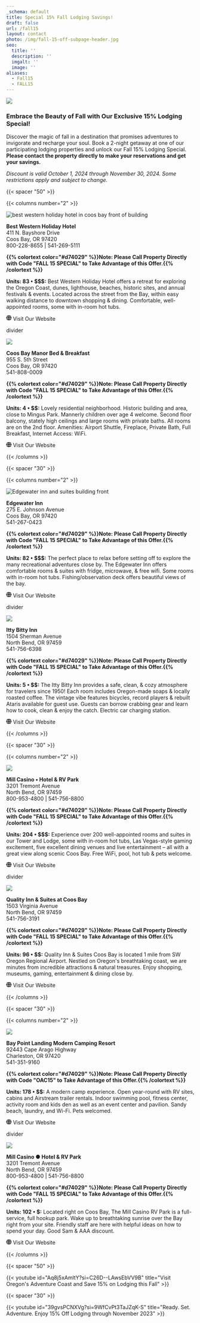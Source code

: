 ```yaml
---
_schema: default
title: Special 15% Fall Lodging Savings!
draft: false
url: /fall15
layout: contact
photo: /img/fall-15-off-subpage-header.jpg
seo:
  title: ''
  description: ''
  imgalt: ''
  image: ''
aliases:
  - Fall15
  - FALL15
---
```

<style>
.fa-w-16{ width: 1em;}
</style>

![](/img/fall-15-2023-header-695x322.jpg)

### Embrace the Beauty of Fall with Our Exclusive 15% Lodging Special!

Discover the magic of fall in a destination that promises adventures to invigorate and recharge your soul. Book a 2-night getaway at one of our participating lodging properties and unlock our Fall 15% Lodging Special. **Please contact the property directly to make your reservations and get your savings.**

*Discount is valid October 1, 2024 through November 30, 2024. Some restrictions apply and subject to change.*

{{< spacer "50" >}}

{{< columns number="2" >}}

![best western holiday hotel in coos bay front of building](/img/best-western-holiday-hotel-2024.jpg)

**Best Western Holiday Hotel**<br>411 N. Bayshore Drive<br>Coos Bay, OR 97420<br>800-228-8655 | 541-269-5111

**{{% colortext color="#d74029" %}}**Note: Please Call Property Directly with Code "FALL 15 SPECIAL" to Take Advantage of this Offer.**{{% /colortext %}}**

**Units: 83 • $$$:** Best Western Holiday Hotel offers a retreat for exploring the Oregon Coast, dunes, lighthouse, beaches, historic sites, and annual festivals & events. Located across the street from the Bay, within easy walking distance to downtown shopping & dining. Comfortable, well-appointed rooms, some with in-room hot tubs.

<p class="website"><a target="_blank" href="https://www.bestwestern.com/en_US/book/hotels-in-coos-bay/best-western-holiday-hotel/propertyCode.38071.html" style="text-decoration:none;><span class="icon"><svg class="svg-inline--fa fa-globe fa-w-16" aria-hidden="true" data-prefix="fas" data-icon="globe" role="img" xmlns="http://www.w3.org/2000/svg" viewbox="0 0 496 512" data-fa-i2svg=""><path fill="currentColor" d="M336.5 160C322 70.7 287.8 8 248 8s-74 62.7-88.5 152h177zM152 256c0 22.2 1.2 43.5 3.3 64h185.3c2.1-20.5 3.3-41.8 3.3-64s-1.2-43.5-3.3-64H155.3c-2.1 20.5-3.3 41.8-3.3 64zm324.7-96c-28.6-67.9-86.5-120.4-158-141.6 24.4 33.8 41.2 84.7 50 141.6h108zM177.2 18.4C105.8 39.6 47.8 92.1 19.3 160h108c8.7-56.9 25.5-107.8 49.9-141.6zM487.4 192H372.7c2.1 21 3.3 42.5 3.3 64s-1.2 43-3.3 64h114.6c5.5-20.5 8.6-41.8 8.6-64s-3.1-43.5-8.5-64zM120 256c0-21.5 1.2-43 3.3-64H8.6C3.2 212.5 0 233.8 0 256s3.2 43.5 8.6 64h114.6c-2-21-3.2-42.5-3.2-64zm39.5 96c14.5 89.3 48.7 152 88.5 152s74-62.7 88.5-152h-177zm159.3 141.6c71.4-21.2 129.4-73.7 158-141.6h-108c-8.8 56.9-25.6 107.8-50 141.6zM19.3 352c28.6 67.9 86.5 120.4 158 141.6-24.4-33.8-41.2-84.7-50-141.6h-108z" /></svg><!-- <i class="fas fa-globe"></i> --></span> Visit Our Website</a></p>

divider



![](/img/coos-bay-manor-new.jpg)

**Coos Bay Manor Bed & Breakfast**<br>955 S. 5th Street<br>Coos Bay, OR 97420<br>541-808-0009

**{{% colortext color="#d74029" %}}**Note: Please Call Property Directly with Code "FALL 15 SPECIAL" to Take Advantage of this Offer.**{{% /colortext %}}**

**Units: 4 • $$:** Lovely residential neighborhood. Historic building and area, close to Mingus Park. Mannerly children over age 4 welcome. Second floor balcony, stately high ceilings and large rooms with private baths. All rooms are on the 2nd floor. Amenities: Airport Shuttle, Fireplace, Private Bath, Full Breakfast, Internet Access: WiFi.

<p class="website"><a target="_blank" href="https://www.thecoosbaymanor.com" style="text-decoration:none;><span class="icon"><svg class="svg-inline--fa fa-globe fa-w-16" aria-hidden="true" data-prefix="fas" data-icon="globe" role="img" xmlns="http://www.w3.org/2000/svg" viewbox="0 0 496 512" data-fa-i2svg=""><path fill="currentColor" d="M336.5 160C322 70.7 287.8 8 248 8s-74 62.7-88.5 152h177zM152 256c0 22.2 1.2 43.5 3.3 64h185.3c2.1-20.5 3.3-41.8 3.3-64s-1.2-43.5-3.3-64H155.3c-2.1 20.5-3.3 41.8-3.3 64zm324.7-96c-28.6-67.9-86.5-120.4-158-141.6 24.4 33.8 41.2 84.7 50 141.6h108zM177.2 18.4C105.8 39.6 47.8 92.1 19.3 160h108c8.7-56.9 25.5-107.8 49.9-141.6zM487.4 192H372.7c2.1 21 3.3 42.5 3.3 64s-1.2 43-3.3 64h114.6c5.5-20.5 8.6-41.8 8.6-64s-3.1-43.5-8.5-64zM120 256c0-21.5 1.2-43 3.3-64H8.6C3.2 212.5 0 233.8 0 256s3.2 43.5 8.6 64h114.6c-2-21-3.2-42.5-3.2-64zm39.5 96c14.5 89.3 48.7 152 88.5 152s74-62.7 88.5-152h-177zm159.3 141.6c71.4-21.2 129.4-73.7 158-141.6h-108c-8.8 56.9-25.6 107.8-50 141.6zM19.3 352c28.6 67.9 86.5 120.4 158 141.6-24.4-33.8-41.2-84.7-50-141.6h-108z" /></svg><!-- <i class="fas fa-globe"></i> --></span> Visit Our Website</a></p>

{{< /columns >}}

{{< spacer "30" >}}

{{< columns number="2" >}}

![Edgewater inn and suites building front](/img/edgewater-inn-and-suites-2024.jpg)

**Edgewater Inn**<br>275 E. Johnson Avenue<br>Coos Bay, OR 97420<br>541-267-0423

**{{% colortext color="#d74029" %}}**Note: Please Call Property Directly with Code "FALL 15 SPECIAL" to Take Advantage of this Offer.**{{% /colortext %}}**

**Units: 82 • $$$:** The perfect place to relax before setting off to explore the many recreational adventures close by. The Edgewater Inn offers comfortable rooms & suites with fridge, microwave, & free wifi. Some rooms with in-room hot tubs. Fishing/observation deck offers beautiful views of the bay.

<p class="website"><a target="_blank" href="https://www.choicehotels.com/en-ca/oregon/coos-bay/choice-hotels/or339" style="text-decoration:none;><span class="icon"><svg class="svg-inline--fa fa-globe fa-w-16" aria-hidden="true" data-prefix="fas" data-icon="globe" role="img" xmlns="http://www.w3.org/2000/svg" viewbox="0 0 496 512" data-fa-i2svg=""><path fill="currentColor" d="M336.5 160C322 70.7 287.8 8 248 8s-74 62.7-88.5 152h177zM152 256c0 22.2 1.2 43.5 3.3 64h185.3c2.1-20.5 3.3-41.8 3.3-64s-1.2-43.5-3.3-64H155.3c-2.1 20.5-3.3 41.8-3.3 64zm324.7-96c-28.6-67.9-86.5-120.4-158-141.6 24.4 33.8 41.2 84.7 50 141.6h108zM177.2 18.4C105.8 39.6 47.8 92.1 19.3 160h108c8.7-56.9 25.5-107.8 49.9-141.6zM487.4 192H372.7c2.1 21 3.3 42.5 3.3 64s-1.2 43-3.3 64h114.6c5.5-20.5 8.6-41.8 8.6-64s-3.1-43.5-8.5-64zM120 256c0-21.5 1.2-43 3.3-64H8.6C3.2 212.5 0 233.8 0 256s3.2 43.5 8.6 64h114.6c-2-21-3.2-42.5-3.2-64zm39.5 96c14.5 89.3 48.7 152 88.5 152s74-62.7 88.5-152h-177zm159.3 141.6c71.4-21.2 129.4-73.7 158-141.6h-108c-8.8 56.9-25.6 107.8-50 141.6zM19.3 352c28.6 67.9 86.5 120.4 158 141.6-24.4-33.8-41.2-84.7-50-141.6h-108z" /></svg><!-- <i class="fas fa-globe"></i> --></span> Visit Our Website</a></p>


divider

![](/img/Itty-Bitty.jpg)

**Itty Bitty Inn**<br>1504 Sherman Avenue<br>North Bend, OR 97459<br>541-756-6398

**{{% colortext color="#d74029" %}}**Note: Please Call Property Directly with Code "FALL 15 SPECIAL" to Take Advantage of this Offer.**{{% /colortext %}}**

**Units: 5 • $$:** The Itty Bitty Inn provides a safe, clean, & cozy atmosphere for travelers since 1950! Each room includes Oregon-made soaps & locally roasted coffee. The vintage vibe features bicycles, record players & rebuilt Ataris available for guest use. Guests can borrow crabbing gear and learn how to cook, clean & enjoy the catch. Electric car charging station.

<p class="website"><a href="https://www.ittybittyinn.com" target="_blank" style="text-decoration:none;"><span class="icon"><svg class="svg-inline--fa fa-globe fa-w-16" aria-hidden="true" data-prefix="fas" data-icon="globe" role="img" xmlns="http://www.w3.org/2000/svg" viewBox="0 0 496 512" data-fa-i2svg=""><path fill="currentColor" d="M336.5 160C322 70.7 287.8 8 248 8s-74 62.7-88.5 152h177zM152 256c0 22.2 1.2 43.5 3.3 64h185.3c2.1-20.5 3.3-41.8 3.3-64s-1.2-43.5-3.3-64H155.3c-2.1 20.5-3.3 41.8-3.3 64zm324.7-96c-28.6-67.9-86.5-120.4-158-141.6 24.4 33.8 41.2 84.7 50 141.6h108zM177.2 18.4C105.8 39.6 47.8 92.1 19.3 160h108c8.7-56.9 25.5-107.8 49.9-141.6zM487.4 192H372.7c2.1 21 3.3 42.5 3.3 64s-1.2 43-3.3 64h114.6c5.5-20.5 8.6-41.8 8.6-64s-3.1-43.5-8.5-64zM120 256c0-21.5 1.2-43 3.3-64H8.6C3.2 212.5 0 233.8 0 256s3.2 43.5 8.6 64h114.6c-2-21-3.2-42.5-3.2-64zm39.5 96c14.5 89.3 48.7 152 88.5 152s74-62.7 88.5-152h-177zm159.3 141.6c71.4-21.2 129.4-73.7 158-141.6h-108c-8.8 56.9-25.6 107.8-50 141.6zM19.3 352c28.6 67.9 86.5 120.4 158 141.6-24.4-33.8-41.2-84.7-50-141.6h-108z"></path></svg><!-- <i class="fas fa-globe"></i> --></span> Visit Our Website</a></p>

{{< /columns >}}

{{< spacer "30" >}}

{{< columns number="2" >}}

![](/img/Mill-hotelfront-cement-fixed.jpg)

**Mill Casino • Hotel & RV Park**<br>3201 Tremont Avenue<br>North Bend, OR 97459<br>800-953-4800 | 541-756-8800

**{{% colortext color="#d74029" %}}**Note: Please Call Property Directly with Code "FALL 15 SPECIAL" to Take Advantage of this Offer.**{{% /colortext %}}**

**Units: 204 • $$$:** Experience over 200 well-appointed rooms and suites in our Tower and Lodge, some with in-room hot tubs, Las Vegas-style gaming excitement, five excellent dining venues and live entertainment – all with a great view along scenic Coos Bay. Free WiFi, pool, hot tub & pets welcome.

<p class="website"><a href="https://www.themillcasino.com" target="_blank" style="text-decoration:none;"><span class="icon"><svg class="svg-inline--fa fa-globe fa-w-16" aria-hidden="true" data-prefix="fas" data-icon="globe" role="img" xmlns="http://www.w3.org/2000/svg" viewBox="0 0 496 512" data-fa-i2svg=""><path fill="currentColor" d="M336.5 160C322 70.7 287.8 8 248 8s-74 62.7-88.5 152h177zM152 256c0 22.2 1.2 43.5 3.3 64h185.3c2.1-20.5 3.3-41.8 3.3-64s-1.2-43.5-3.3-64H155.3c-2.1 20.5-3.3 41.8-3.3 64zm324.7-96c-28.6-67.9-86.5-120.4-158-141.6 24.4 33.8 41.2 84.7 50 141.6h108zM177.2 18.4C105.8 39.6 47.8 92.1 19.3 160h108c8.7-56.9 25.5-107.8 49.9-141.6zM487.4 192H372.7c2.1 21 3.3 42.5 3.3 64s-1.2 43-3.3 64h114.6c5.5-20.5 8.6-41.8 8.6-64s-3.1-43.5-8.5-64zM120 256c0-21.5 1.2-43 3.3-64H8.6C3.2 212.5 0 233.8 0 256s3.2 43.5 8.6 64h114.6c-2-21-3.2-42.5-3.2-64zm39.5 96c14.5 89.3 48.7 152 88.5 152s74-62.7 88.5-152h-177zm159.3 141.6c71.4-21.2 129.4-73.7 158-141.6h-108c-8.8 56.9-25.6 107.8-50 141.6zM19.3 352c28.6 67.9 86.5 120.4 158 141.6-24.4-33.8-41.2-84.7-50-141.6h-108z"></path></svg><!-- <i class="fas fa-globe"></i> --></span> Visit Our Website</a></p>

divider

![](/img/quality-inn-and-suites.jpg)

**Quality Inn & Suites at Coos Bay**<br>1503 Virginia Avenue<br>North Bend, OR 97459<br>541-756-3191

**{{% colortext color="#d74029" %}}**Note: Please Call Property Directly with Code "FALL 15 SPECIAL" to Take Advantage of this Offer.**{{% /colortext %}}**

**Units: 96 • $$:** Quality Inn & Suites Coos Bay is located 1 mile from SW Oregon Regional Airport. Nestled on Oregon's breathtaking coast, we are minutes from incredible attractions & natural treasures. Enjoy shopping, museums, gaming, entertainment & dining close by.

<p class="website"><a href="https://www.choicehotels.com/en-ca/oregon/north-bend/quality-inn-hotels/or142?hotel=OR142&pu=no&checkInDate=2024-10-01&checkOutDate=2024-10-03&ratePlanCode=LFIX3" target="_blank" style="text-decoration:none;"><span class="icon"><svg class="svg-inline--fa fa-globe fa-w-16" aria-hidden="true" data-prefix="fas" data-icon="globe" role="img" xmlns="http://www.w3.org/2000/svg" viewBox="0 0 496 512" data-fa-i2svg=""><path fill="currentColor" d="M336.5 160C322 70.7 287.8 8 248 8s-74 62.7-88.5 152h177zM152 256c0 22.2 1.2 43.5 3.3 64h185.3c2.1-20.5 3.3-41.8 3.3-64s-1.2-43.5-3.3-64H155.3c-2.1 20.5-3.3 41.8-3.3 64zm324.7-96c-28.6-67.9-86.5-120.4-158-141.6 24.4 33.8 41.2 84.7 50 141.6h108zM177.2 18.4C105.8 39.6 47.8 92.1 19.3 160h108c8.7-56.9 25.5-107.8 49.9-141.6zM487.4 192H372.7c2.1 21 3.3 42.5 3.3 64s-1.2 43-3.3 64h114.6c5.5-20.5 8.6-41.8 8.6-64s-3.1-43.5-8.5-64zM120 256c0-21.5 1.2-43 3.3-64H8.6C3.2 212.5 0 233.8 0 256s3.2 43.5 8.6 64h114.6c-2-21-3.2-42.5-3.2-64zm39.5 96c14.5 89.3 48.7 152 88.5 152s74-62.7 88.5-152h-177zm159.3 141.6c71.4-21.2 129.4-73.7 158-141.6h-108c-8.8 56.9-25.6 107.8-50 141.6zM19.3 352c28.6 67.9 86.5 120.4 158 141.6-24.4-33.8-41.2-84.7-50-141.6h-108z"></path></svg><!-- <i class="fas fa-globe"></i> --></span> Visit Our Website</a></p>

{{< /columns >}}

{{< spacer "30" >}}

{{< columns number="2" >}}


![](/img/bay-point-landing-resort.jpg)

**Bay Point Landing Modern Camping Resort**<br>92443 Cape Arago Highway<br>Charleston, OR 97420<br>541-351-9160

**{{% colortext color="#d74029" %}}**Note: Please Call Property Directly with Code "OAC15" to Take Advantage of this Offer.**{{% /colortext %}}**

**Units: 178 • $$:** A modern camp experience. Open year-round with RV sites, cabins and Airstream trailer rentals. Indoor swimming pool, fitness center, activity room and kids den as well as an event center and pavilion. Sandy beach, laundry, and Wi-Fi. Pets welcomed.


<p class="website"><a href="https://baypointlanding.com" target="_blank" style="text-decoration:none;"><span class="icon"><svg class="svg-inline--fa fa-globe fa-w-16" aria-hidden="true" data-prefix="fas" data-icon="globe" role="img" xmlns="http://www.w3.org/2000/svg" viewBox="0 0 496 512" data-fa-i2svg=""><path fill="currentColor" d="M336.5 160C322 70.7 287.8 8 248 8s-74 62.7-88.5 152h177zM152 256c0 22.2 1.2 43.5 3.3 64h185.3c2.1-20.5 3.3-41.8 3.3-64s-1.2-43.5-3.3-64H155.3c-2.1 20.5-3.3 41.8-3.3 64zm324.7-96c-28.6-67.9-86.5-120.4-158-141.6 24.4 33.8 41.2 84.7 50 141.6h108zM177.2 18.4C105.8 39.6 47.8 92.1 19.3 160h108c8.7-56.9 25.5-107.8 49.9-141.6zM487.4 192H372.7c2.1 21 3.3 42.5 3.3 64s-1.2 43-3.3 64h114.6c5.5-20.5 8.6-41.8 8.6-64s-3.1-43.5-8.5-64zM120 256c0-21.5 1.2-43 3.3-64H8.6C3.2 212.5 0 233.8 0 256s3.2 43.5 8.6 64h114.6c-2-21-3.2-42.5-3.2-64zm39.5 96c14.5 89.3 48.7 152 88.5 152s74-62.7 88.5-152h-177zm159.3 141.6c71.4-21.2 129.4-73.7 158-141.6h-108c-8.8 56.9-25.6 107.8-50 141.6zM19.3 352c28.6 67.9 86.5 120.4 158 141.6-24.4-33.8-41.2-84.7-50-141.6h-108z"></path></svg><!-- <i class="fas fa-globe"></i> --></span> Visit Our Website</a></p>

divider

![](/img/Mill-RV-overhead-1944.jpg)

**Mill Casino ● Hotel & RV Park**<br>3201 Tremont Avenue<br>North Bend, OR 97459<br>800-953-4800 | 541-756-8800

**{{% colortext color="#d74029" %}}**Note: Please Call Property Directly with Code "FALL 15 SPECIAL" to Take Advantage of this Offer.**{{% /colortext %}}**

**Units: 102 • $:** Located right on Coos Bay, The Mill Casino RV Park is a full-service, full hookup park. Wake up to breathtaking sunrise over the Bay right from your site. Friendly staff are here with helpful ideas on how to spend your day. Good Sam & AAA discount.

<p class="website"><a href="https://www.themillcasino.com" target="_blank" style="text-decoration:none;"><span class="icon"><svg class="svg-inline--fa fa-globe fa-w-16" aria-hidden="true" data-prefix="fas" data-icon="globe" role="img" xmlns="http://www.w3.org/2000/svg" viewBox="0 0 496 512" data-fa-i2svg=""><path fill="currentColor" d="M336.5 160C322 70.7 287.8 8 248 8s-74 62.7-88.5 152h177zM152 256c0 22.2 1.2 43.5 3.3 64h185.3c2.1-20.5 3.3-41.8 3.3-64s-1.2-43.5-3.3-64H155.3c-2.1 20.5-3.3 41.8-3.3 64zm324.7-96c-28.6-67.9-86.5-120.4-158-141.6 24.4 33.8 41.2 84.7 50 141.6h108zM177.2 18.4C105.8 39.6 47.8 92.1 19.3 160h108c8.7-56.9 25.5-107.8 49.9-141.6zM487.4 192H372.7c2.1 21 3.3 42.5 3.3 64s-1.2 43-3.3 64h114.6c5.5-20.5 8.6-41.8 8.6-64s-3.1-43.5-8.5-64zM120 256c0-21.5 1.2-43 3.3-64H8.6C3.2 212.5 0 233.8 0 256s3.2 43.5 8.6 64h114.6c-2-21-3.2-42.5-3.2-64zm39.5 96c14.5 89.3 48.7 152 88.5 152s74-62.7 88.5-152h-177zm159.3 141.6c71.4-21.2 129.4-73.7 158-141.6h-108c-8.8 56.9-25.6 107.8-50 141.6zM19.3 352c28.6 67.9 86.5 120.4 158 141.6-24.4-33.8-41.2-84.7-50-141.6h-108z"></path></svg><!-- <i class="fas fa-globe"></i> --></span> Visit Our Website</a></p>

{{< /columns >}}

{{< spacer "50" >}}

{{< youtube id="Aq8j5xAmltY?si=C26D--LAwsEbVV9B" title="Visit Oregon's Adventure Coast and Save 15% on Lodging this Fall" >}}

{{< spacer "30" >}}

{{< youtube id="39gvsPCNXVg?si=9WfCvPt3TaJZqK-S" title="Ready. Set. Adventure. Enjoy 15% Off Lodging through November 2023" >}}